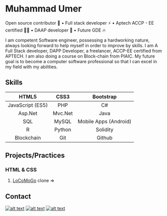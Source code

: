 # Muhammad Umer

Open source contributor 📣 • Full stack developer ⚡ • Aptech ACCP - EE certified 👨‍🎓 • DAAP developer 📜 • Future GDE 🔥

I am competent Software engineer, possessing a hardworking nature, always looking forward to help myself in order to improve by skills. I am A Full Stack developer, DAPP Developer, a freelancer, ACCP-EE certified from APTECH. I am also doing a course on Block-chain from PIAIC. My future goal is to become a computer software professional so that I can excel in my field with my abilities.

## Skills

|       HTML5      |   CSS3  |       Bootstrap       |
|:----------------:|:-------:|:---------------------:|
| JavaScript (ES5) |   PHP   |           C#          |
|      Asp.Net     | Mvc.Net |          Java         |
|        SQL       |  MySQL  | Mobile Apps (Android) |
|         R        |  Python |        Solidity       |
|    Blockchain    |   Git   |         Github        |

## Projects/Practices
### HTML & CSS 
1. [LoCoMoGo](https://www.locomogo.com/) clone => [](https://imuhammadumer.github.io/locomogo.com_mockup/)

## Contact
[![alt text][1.1]][1]
[![alt text][2.1]][2]
[![alt text][3.1]][3]

[1.1]: http://i.imgur.com/0o48UoR.png 
[2.1]: http://i.imgur.com/tXSoThF.png 
[3.1]: http://i.imgur.com/P3YfQoD.png 

[1]: https://github.com/iMuhammadUmer
[2]: https://twitter.com/iMuhammad__Umer
[3]: https://www.facebook.com/iMuhammadUmer0
